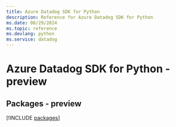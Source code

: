 ```yaml
---
title: Azure Datadog SDK for Python
description: Reference for Azure Datadog SDK for Python
ms.date: 08/29/2024
ms.topic: reference
ms.devlang: python
ms.service: datadog
---
```

# Azure Datadog SDK for Python - preview
## Packages - preview
[!INCLUDE [packages](datadog-index.md)]
